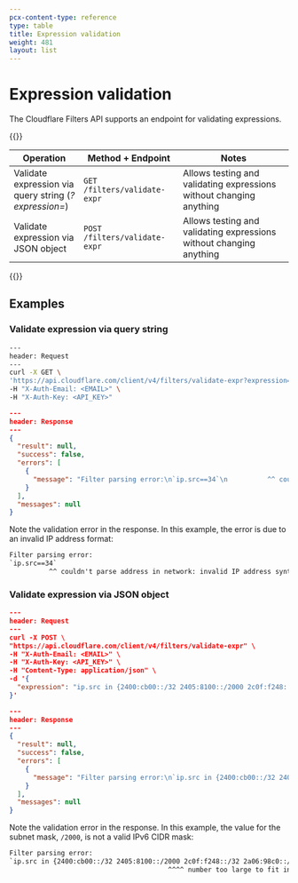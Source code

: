 ```yaml
---
pcx-content-type: reference
type: table
title: Expression validation
weight: 481
layout: list
---
```


# Expression validation

The Cloudflare Filters API supports an endpoint for validating expressions.

{{<table-wrap>}}
  <table style="width: 100%;">
    <thead>
        <tr>
            <th>
                Operation
            </th>
            <th>
                Method + Endpoint
            </th>
            <th>
                Notes
            </th>
        </tr>
    </thead>
    <tbody>
        <tr>
            <td style='width:25%; word-wrap:break-word; white-space:normal'>Validate expression via query string (<em>?expression=</em>) </td>
            <td><code class='InlineCode'>GET /filters/validate-expr</code></td>
            <td>Allows testing and validating expressions without changing anything</td>
        </tr>
        <tr>
            <td style='width:25%; word-wrap:break-word; white-space:normal'>Validate expression via JSON object</td>
            <td><code class='InlineCode'>POST /filters/validate-expr</code></td>
            <td>Allows testing and validating expressions without changing anything</td>
        </tr>
    </tbody>
  </table>
{{</table-wrap>}}

## Examples

### Validate expression via query string

```bash
---
header: Request
---
curl -X GET \
'https://api.cloudflare.com/client/v4/filters/validate-expr?expression=ip.src==34' \
-H "X-Auth-Email: <EMAIL>" \
-H "X-Auth-Key: <API_KEY>"
```

```json
---
header: Response
---
{
  "result": null,
  "success": false,
  "errors": [
    {
      "message": "Filter parsing error:\n`ip.src==34`\n          ^^ couldn't parse address in network: invalid IP address syntax\n"
    }
  ],
  "messages": null
}
```

Note the validation error in the response. In this example, the error is due to an invalid IP address format:

```txt
Filter parsing error:
`ip.src==34`
          ^^ couldn't parse address in network: invalid IP address syntax
```

### Validate expression via JSON object

```json
---
header: Request
---
curl -X POST \
"https://api.cloudflare.com/client/v4/filters/validate-expr" \
-H "X-Auth-Email: <EMAIL>" \
-H "X-Auth-Key: <API_KEY>" \
-H "Content-Type: application/json" \
-d '{
  "expression": "ip.src in {2400:cb00::/32 2405:8100::/2000 2c0f:f248::/32 2a06:98c0::/29}"
}' 
```

```json
---
header: Response
---
{
  "result": null,
  "success": false,
  "errors": [
    {
      "message": "Filter parsing error:\n`ip.src in {2400:cb00::/32 2405:8100::/2000 2c0f:f248::/32 2a06:98c0::/29}`\n                                        ^^^^ number too large to fit in target type while parsing with radix 10\n"
    }
  ],
  "messages": null
}
```

Note the validation error in the response. In this example, the value for the subnet mask, `/2000`, is not a valid IPv6 CIDR mask:

```txt
Filter parsing error:
`ip.src in {2400:cb00::/32 2405:8100::/2000 2c0f:f248::/32 2a06:98c0::/29}`
                                        ^^^^ number too large to fit in target type while parsing with radix 10
```
